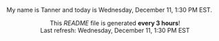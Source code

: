 My name is Tanner and today is Wednesday, December 11, 1:30 PM EST.

<p align="center">This <i>README</i> file is generated <b>every 3 hours</b>!</br>Last refresh: Wednesday, December 11, 1:30 PM EST<br /></p>
